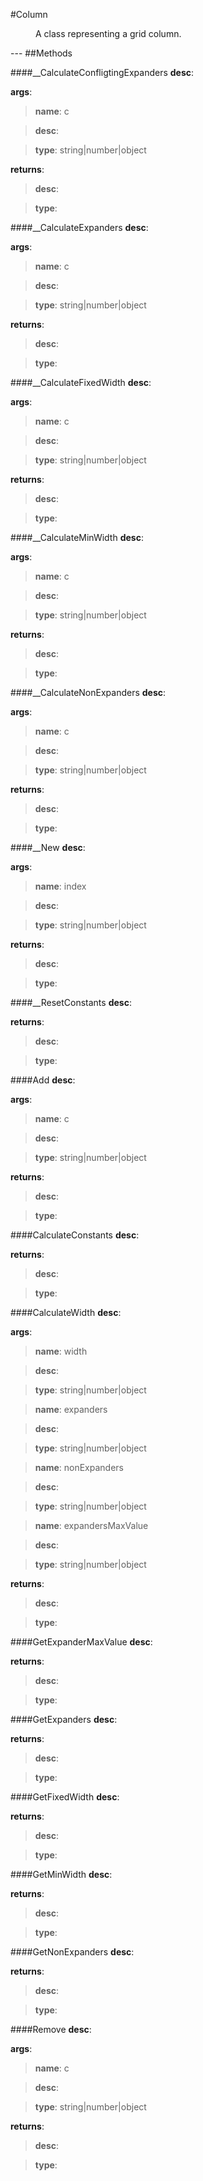 #Column
<figure markdown="1">
A class representing a grid column.
</figure>
---
##Methods

####__CalculateConfligtingExpanders
**desc**: 

**args**:

> **name**: c

> **desc**: 

> **type**: string|number|object

**returns**:

> **desc**: 

> **type**: 

####__CalculateExpanders
**desc**: 

**args**:

> **name**: c

> **desc**: 

> **type**: string|number|object

**returns**:

> **desc**: 

> **type**: 

####__CalculateFixedWidth
**desc**: 

**args**:

> **name**: c

> **desc**: 

> **type**: string|number|object

**returns**:

> **desc**: 

> **type**: 

####__CalculateMinWidth
**desc**: 

**args**:

> **name**: c

> **desc**: 

> **type**: string|number|object

**returns**:

> **desc**: 

> **type**: 

####__CalculateNonExpanders
**desc**: 

**args**:

> **name**: c

> **desc**: 

> **type**: string|number|object

**returns**:

> **desc**: 

> **type**: 

####__New
**desc**: 

**args**:

> **name**: index

> **desc**: 

> **type**: string|number|object

**returns**:

> **desc**: 

> **type**: 

####__ResetConstants
**desc**: 

**returns**:

> **desc**: 

> **type**: 

####Add
**desc**: 

**args**:

> **name**: c

> **desc**: 

> **type**: string|number|object

**returns**:

> **desc**: 

> **type**: 

####CalculateConstants
**desc**: 

**returns**:

> **desc**: 

> **type**: 

####CalculateWidth
**desc**: 

**args**:

> **name**: width

> **desc**: 

> **type**: string|number|object

> **name**: expanders

> **desc**: 

> **type**: string|number|object

> **name**: nonExpanders

> **desc**: 

> **type**: string|number|object

> **name**: expandersMaxValue

> **desc**: 

> **type**: string|number|object

**returns**:

> **desc**: 

> **type**: 

####GetExpanderMaxValue
**desc**: 

**returns**:

> **desc**: 

> **type**: 

####GetExpanders
**desc**: 

**returns**:

> **desc**: 

> **type**: 

####GetFixedWidth
**desc**: 

**returns**:

> **desc**: 

> **type**: 

####GetMinWidth
**desc**: 

**returns**:

> **desc**: 

> **type**: 

####GetNonExpanders
**desc**: 

**returns**:

> **desc**: 

> **type**: 

####Remove
**desc**: 

**args**:

> **name**: c

> **desc**: 

> **type**: string|number|object

**returns**:

> **desc**: 

> **type**: 

